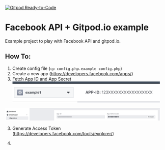 [![Gitpod Ready-to-Code](https://img.shields.io/badge/Gitpod-Ready--to--Code-blue?logo=gitpod)](https://gitpod.io/#https://github.com/AMartinNo1/facebook-example1) 

# Facebook API + Gitpod.io example

Example project to play with Facebook API and gitpod.io.

## How To:

1. Create config file (`cp config.php.example config.php`)
2. Create a new app (https://developers.facebook.com/apps/)
3. Fetch App ID and App Secret
![App ID](DocAssets/facebook-app-id.png)

![App Secret](DocAssets/facebook-app-id-and-app-secret.png)

3. Generate Access Token (https://developers.facebook.com/tools/explorer/)

4. 